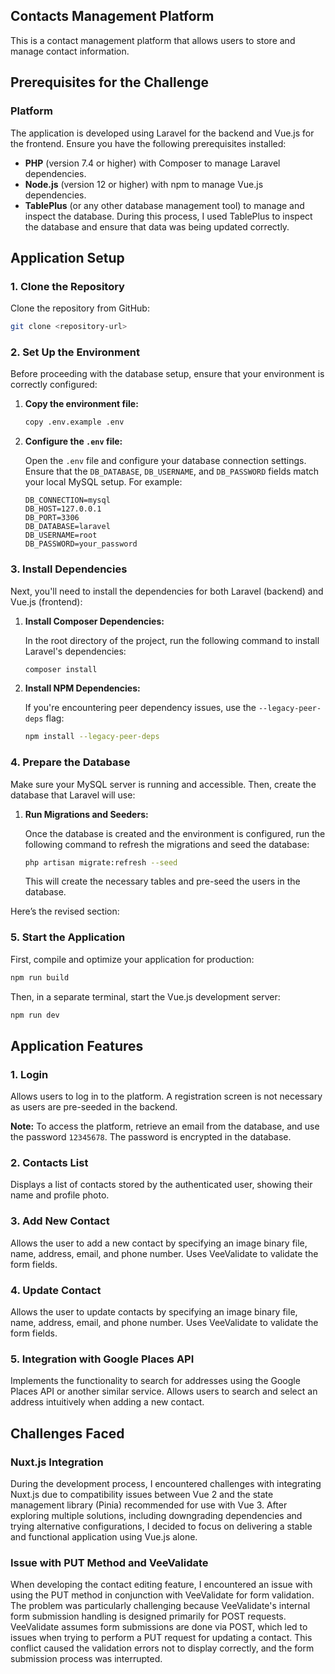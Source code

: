## Contacts Management Platform

This is a contact management platform that allows users to store and manage contact information.

## Prerequisites for the Challenge

### Platform

The application is developed using Laravel for the backend and Vue.js for the frontend. Ensure you have the following prerequisites installed:

- **PHP** (version 7.4 or higher) with Composer to manage Laravel dependencies.
- **Node.js** (version 12 or higher) with npm to manage Vue.js dependencies.
- **TablePlus** (or any other database management tool) to manage and inspect the database. During this process, I used TablePlus to inspect the database and ensure that data was being updated correctly.

## Application Setup

### 1. Clone the Repository

Clone the repository from GitHub:

```bash
git clone <repository-url>
```

### 2. Set Up the Environment

Before proceeding with the database setup, ensure that your environment is correctly configured:

1. **Copy the environment file:**

   ```bash
   copy .env.example .env
   ```

2. **Configure the `.env` file:**

   Open the `.env` file and configure your database connection settings. Ensure that the `DB_DATABASE`, `DB_USERNAME`, and `DB_PASSWORD` fields match your local MySQL setup. For example:

   ```dotenv
   DB_CONNECTION=mysql
   DB_HOST=127.0.0.1
   DB_PORT=3306
   DB_DATABASE=laravel
   DB_USERNAME=root
   DB_PASSWORD=your_password
   ```

### 3. Install Dependencies

Next, you'll need to install the dependencies for both Laravel (backend) and Vue.js (frontend):

1. **Install Composer Dependencies:**

   In the root directory of the project, run the following command to install Laravel's dependencies:

   ```bash
   composer install
   ```

2. **Install NPM Dependencies:**

   If you're encountering peer dependency issues, use the `--legacy-peer-deps` flag:

   ```bash
   npm install --legacy-peer-deps
   ```

### 4. Prepare the Database

Make sure your MySQL server is running and accessible. Then, create the database that Laravel will use:


1. **Run Migrations and Seeders:**

   Once the database is created and the environment is configured, run the following command to refresh the migrations and seed the database:

   ```bash
   php artisan migrate:refresh --seed
   ```

   This will create the necessary tables and pre-seed the users in the database.

Here’s the revised section:

### 5. Start the Application

First, compile and optimize your application for production:

```bash
npm run build
```

Then, in a separate terminal, start the Vue.js development server:

```bash
npm run dev
```

## Application Features

### 1. **Login**

Allows users to log in to the platform. A registration screen is not necessary as users are pre-seeded in the backend.

**Note:** To access the platform, retrieve an email from the database, and use the password `12345678`. The password is encrypted in the database.

### 2. **Contacts List**

Displays a list of contacts stored by the authenticated user, showing their name and profile photo.

### 3. **Add New Contact**

Allows the user to add a new contact by specifying an image binary file, name, address, email, and phone number. Uses VeeValidate to validate the form fields.

### 4. **Update Contact**

Allows the user to update contacts by specifying an image binary file, name, address, email, and phone number. Uses VeeValidate to validate the form fields.

### 5. **Integration with Google Places API**

Implements the functionality to search for addresses using the Google Places API or another similar service. Allows users to search and select an address intuitively when adding a new contact.

## Challenges Faced

### Nuxt.js Integration

During the development process, I encountered challenges with integrating Nuxt.js due to compatibility issues between Vue 2 and the state management library (Pinia) recommended for use with Vue 3. After exploring multiple solutions, including downgrading dependencies and trying alternative configurations, I decided to focus on delivering a stable and functional application using Vue.js alone.

### Issue with PUT Method and VeeValidate

When developing the contact editing feature, I encountered an issue with using the PUT method in conjunction with VeeValidate for form validation. The problem was particularly challenging because VeeValidate's internal form submission handling is designed primarily for POST requests.
VeeValidate assumes form submissions are done via POST, which led to issues when trying to perform a PUT request for updating a contact. This conflict caused the validation errors not to display correctly, and the form submission process was interrupted.

